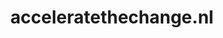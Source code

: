 ---
layout: post
title: "acceleratethechange.nl"
internal_url: "/dutchgov/acceleratethechange.nl.html"
subdomains_count: 1
all_subdomains_count: 2
urls_count: 1
ssl_rank: 0
http_rank: 75
url_link: /data/acceleratethechange.nl/urls.txt
all_subdomains_link: /data/acceleratethechange.nl/all_subdomains.txt
subdomains_link: /data/acceleratethechange.nl/subdomains.txt
categories: dutchgov
---